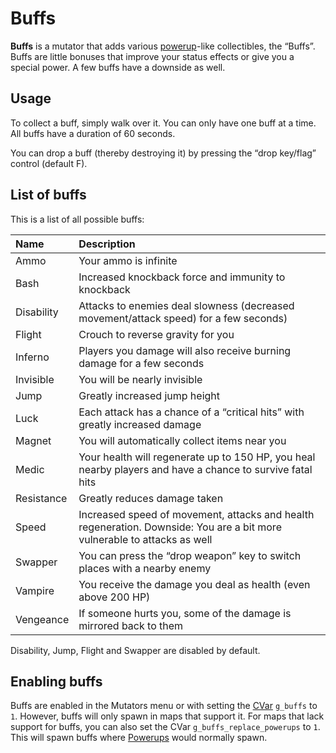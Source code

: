 Buffs
=====

**Buffs** is a mutator that adds various [powerup](Powerups)-like collectibles, the “Buffs”. Buffs are little bonuses that improve your status effects or give you a special power. A few buffs have a downside as well.

Usage
-----
To collect a buff, simply walk over it. You can only have one buff at a time. All buffs have a duration of 60 seconds.

You can drop a buff (thereby destroying it) by pressing the “drop key/flag” control (default F).

List of buffs
-------------

This is a list of all possible buffs:

| Name | Description |
|:-|:-|
| Ammo | Your ammo is infinite |
| Bash | Increased knockback force and immunity to knockback |
| Disability | Attacks to enemies deal slowness (decreased movement/attack speed) for a few seconds) |
| Flight | Crouch to reverse gravity for you |
| Inferno | Players you damage will also receive burning damage for a few seconds |
| Invisible | You will be nearly invisible |
| Jump | Greatly increased jump height |
| Luck | Each attack has a chance of a “critical hits” with greatly increased damage |
| Magnet | You will automatically collect items near you |
| Medic | Your health will regenerate up to 150 HP, you heal nearby players and have a chance to survive fatal hits |
| Resistance | Greatly reduces damage taken |
| Speed | Increased speed of movement, attacks and health regeneration. Downside: You are a bit more vulnerable to attacks as well |
| Swapper | You can press the “drop weapon” key to switch places with a nearby enemy |
| Vampire | You receive the damage you deal as health (even above 200 HP) |
| Vengeance | If someone hurts you, some of the damage is mirrored back to them |

Disability, Jump, Flight and Swapper are disabled by default.

Enabling buffs
--------------

Buffs are enabled in the Mutators menu or with setting the [CVar](CVars) `g_buffs` to `1`. However, buffs will only spawn in maps that support it. For maps that lack support for buffs, you can also set the CVar `g_buffs_replace_powerups` to `1`. This will spawn buffs where [Powerups](Powerups) would normally spawn.
